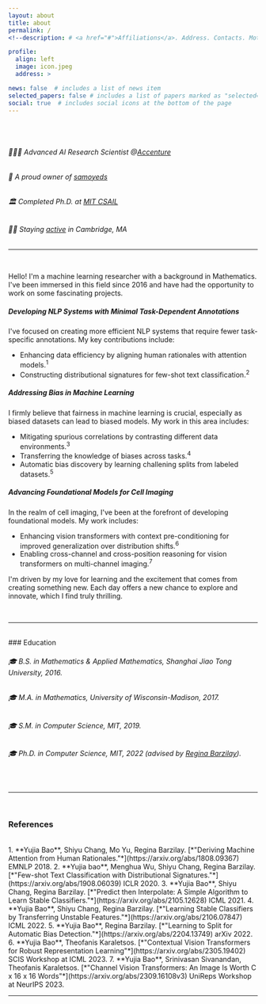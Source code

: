```yaml
---
layout: about
title: about
permalink: /
<!--description: # <a href="#">Affiliations</a>. Address. Contacts. Moto. Etc.-->

profile:
  align: left
  image: icon.jpeg
  address: >

news: false  # includes a list of news item
selected_papers: false # includes a list of papers marked as "selected={true}"
social: true  # includes social icons at the bottom of the page
---
```


<br>
<br>

###### 🧑🏻‍🔬 Advanced AI Research Scientist @[Accenture](https://www.accenture.com/us-en)
###### 🐾 A proud owner of [samoyeds](https://www.whitenebulasamoyeds.com)
###### 🏛 Completed Ph.D. at [MIT CSAIL](https://www.csail.mit.edu)
###### 🏃‍♂️   Staying [active](https://rtrt.me/render/badges?e=TLMR-SPRING-CLASSIC-2023&pid=R6ZG37A2&resp=1&bgcolor=fff&filename=tlmr-spring-classic-2023r6zg37a2) in Cambridge, MA
<h6 class="e-mail" data-user="oab 📮" data-website="oi.aijuy" dir="rtl"></h6>

---

<br>

Hello! I'm a machine learning researcher with a background in Mathematics. I've been immersed in this field since 2016 and have had the opportunity to work on some fascinating projects.


##### **Developing NLP Systems with Minimal Task-Dependent Annotations**
I've focused on creating more efficient NLP systems that require fewer task-specific annotations. My key contributions include:
+ Enhancing data efficiency by aligning human rationales with attention models.<sup>1</sup>
+ Constructing distributional signatures for few-shot text classification.<sup>2</sup>


##### **Addressing Bias in Machine Learning**
I firmly believe that fairness in machine learning is crucial, especially as biased datasets can lead to biased models. My work in this area includes:
+ Mitigating spurious correlations by contrasting different data environments.<sup>3</sup>
+ Transferring the knowledge of biases across tasks.<sup>4</sup>
+ Automatic bias discovery by learning challening splits from labeled datasets.<sup>5</sup>


##### **Advancing Foundational Models for Cell Imaging**
In the realm of cell imaging, I've been at the forefront of developing foundational models. My work includes:
+ Enhancing vision transformers with context pre-conditioning for improved generalization over distribution shifts.<sup>6</sup>
+ Enabling cross-channel and cross-position reasoning for vision transformers on multi-channel imaging.<sup>7</sup>

I'm driven by my love for learning and the excitement that comes from creating something new. Each day offers a new chance to explore and innovate, which I find truly thrilling.

<br>

---

<br>
### Education
<br>

###### 🎓 B.S. in Mathematics & Applied Mathematics, Shanghai Jiao Tong University, 2016.
###### 🎓 M.A. in Mathematics, University of Wisconsin-Madison, 2017.
###### 🎓 S.M. in Computer Science, MIT, 2019.
###### 🎓 Ph.D. in Computer Science, MIT, 2022 (advised by [Regina Barzilay](https://people.csail.mit.edu/regina)).

<br>

---

<br>

### References
<br>
1. **Yujia Bao**, Shiyu Chang, Mo Yu, Regina Barzilay. [*"Deriving Machine Attention from Human Rationales."*](https://arxiv.org/abs/1808.09367) EMNLP 2018.
2. **Yujia bao**, Menghua Wu, Shiyu Chang, Regina Barzilay. [*"Few-shot Text Classification with Distributional Signatures."*](https://arxiv.org/abs/1908.06039) ICLR 2020.
3. **Yujia Bao**, Shiyu Chang, Regina Barzilay. [*"Predict then Interpolate: A Simple Algorithm to Learn Stable Classifiers."*](https://arxiv.org/abs/2105.12628) ICML 2021.
4. **Yujia Bao**, Shiyu Chang, Regina Barzilay. [*"Learning Stable Classifiers by Transferring Unstable Features."*](https://arxiv.org/abs/2106.07847) ICML 2022.
5. **Yujia Bao**, Regina Barzilay. [*"Learning to Split for Automatic Bias Detection."*](https://arxiv.org/abs/2204.13749) arXiv 2022.
6. **Yujia Bao**, Theofanis Karaletsos. [*"Contextual Vision Transformers for Robust Representation Learning"*](https://arxiv.org/abs/2305.19402) SCIS Workshop at ICML 2023.
7. **Yujia Bao**, Srinivasan Sivanandan, Theofanis Karaletsos. [*"Channel Vision Transformers: An Image Is Worth C x 16 x 16 Words"*](https://arxiv.org/abs/2309.16108v3) UniReps Workshop at NeurIPS 2023.

<br>

---

<br>
